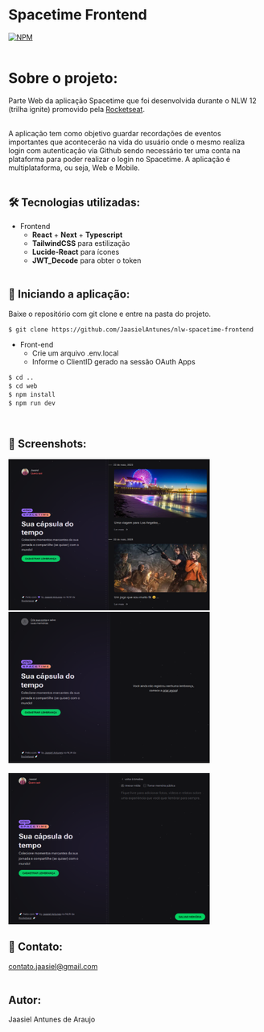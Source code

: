 # Spacetime Frontend <br>
[![NPM](https://img.shields.io/npm/l/react)](https://github.com/JaasielAntunes/nlw-spacetime-frontend/blob/master/LICENSE)
<br> <br>

# Sobre o projeto:
Parte Web da aplicação Spacetime que foi desenvolvida durante o NLW 12 (trilha ignite) promovido pela [Rocketseat](https://rocketseat.com.br "Site da Rocketseat").
<br> <br>

A aplicação tem como objetivo guardar recordações de eventos importantes que acontecerão na vida do usuário onde o mesmo realiza login com autenticação via Github
sendo necessário ter uma conta na plataforma para poder realizar o login no Spacetime. A aplicação é multiplataforma, ou seja, Web e Mobile.
<br> <br>

## :hammer_and_wrench: Tecnologias utilizadas:
* Frontend
  * __React__ + __Next__ + __Typescript__
  * __TailwindCSS__ para estilização
  * __Lucide-React__ para ícones
  * __JWT_Decode__ para obter o token
<br> <br>

## :car: Iniciando a aplicação:
Baixe o repositório com git clone e entre na pasta do projeto.
```bash
$ git clone https://github.com/JaasielAntunes/nlw-spacetime-frontend
```
* Front-end
  * Crie um arquivo .env.local
  * Informe o ClientID gerado na sessão OAuth Apps
```bash
$ cd ..
$ cd web
$ npm install
$ npm run dev
```
<br>

## :camera_flash: Screenshots:
<div>
    <img width="400" height="300" src="screenshots/img1.png">
    <img width="400" height="300" src="screenshots/img2.png">
</div>

<br>

<div>
    <img width="400" height="300" src="screenshots/img3.png">
</div>

## :email: Contato:
contato.jaasiel@gmail.com
<br> <br>

## Autor:
Jaasiel Antunes de Araujo
